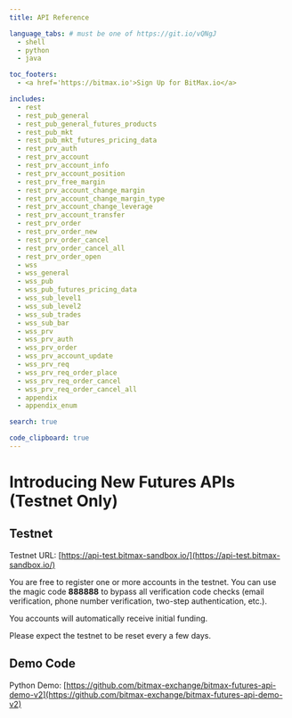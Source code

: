 ```yaml
---
title: API Reference

language_tabs: # must be one of https://git.io/vQNgJ
  - shell
  - python
  - java

toc_footers:
  - <a href='https://bitmax.io'>Sign Up for BitMax.io</a>

includes:
  - rest
  - rest_pub_general
  - rest_pub_general_futures_products
  - rest_pub_mkt
  - rest_pub_mkt_futures_pricing_data
  - rest_prv_auth
  - rest_prv_account
  - rest_prv_account_info
  - rest_prv_account_position
  - rest_prv_free_margin
  - rest_prv_account_change_margin
  - rest_prv_account_change_margin_type
  - rest_prv_account_change_leverage
  - rest_prv_account_transfer
  - rest_prv_order
  - rest_prv_order_new
  - rest_prv_order_cancel
  - rest_prv_order_cancel_all
  - rest_prv_order_open
  - wss
  - wss_general
  - wss_pub
  - wss_pub_futures_pricing_data
  - wss_sub_level1
  - wss_sub_level2
  - wss_sub_trades
  - wss_sub_bar
  - wss_prv
  - wss_prv_auth
  - wss_prv_order
  - wss_prv_account_update
  - wss_prv_req
  - wss_prv_req_order_place
  - wss_prv_req_order_cancel
  - wss_prv_req_order_cancel_all
  - appendix
  - appendix_enum

search: true

code_clipboard: true
---
```


# Introducing New Futures APIs (Testnet Only)

## Testnet 

Testnet URL: [https://api-test.bitmax-sandbox.io/](https://api-test.bitmax-sandbox.io/)

You are free to register one or more accounts in the testnet. You can use the magic code **888888** to bypass all verification code checks 
(email verification, phone number verification, two-step authentication, etc.).

You accounts will automatically receive initial funding. 

Please expect the testnet to be reset every a few days. 


## Demo Code

Python Demo: [https://github.com/bitmax-exchange/bitmax-futures-api-demo-v2](https://github.com/bitmax-exchange/bitmax-futures-api-demo-v2)

